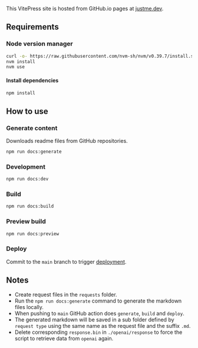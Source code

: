This VitePress site is hosted from GitHub.io pages at [justme.dev](https://justme.dev).

## Requirements

### Node version manager

```bash
curl -o- https://raw.githubusercontent.com/nvm-sh/nvm/v0.39.7/install.sh | bash
nvm install
nvm use
```

#### Install dependencies

```bash
npm install
```

## How to use

### Generate content

Downloads readme files from GitHub repositories.

```bash
npm run docs:generate
```

### Development

```bash
npm run docs:dev
```

### Build

```bash
npm run docs:build
```

### Preview build

```bash
npm run docs:preview
```

### Deploy

Commit to the `main` branch to
trigger [deployment](https://github.com/jonnyhoeven/justme.dev/actions/workflows/deploy.yml).

## Notes

- Create request files in the `requests` folder.
- Run the `npm run docs:generate` command to generate the markdown files locally.
- When pushing to `main` GitHub action does `generate`, `build` and `deploy`.
- The generated markdown will be saved in a sub folder defined by `request type` using the same name as the request file
  and the suffix `.md`.
- Delete corresponding `response.bin` in `./openai/response` to force the script to retrieve data from `openai`
  again.
